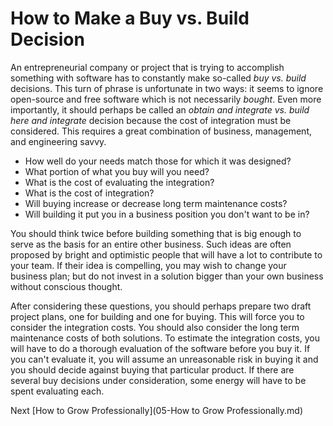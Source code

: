 # How to Make a Buy vs. Build Decision

An entrepreneurial company or project that is trying to accomplish something with software has to constantly make so-called *buy vs. build* decisions. This turn of phrase is unfortunate in two ways: it seems to ignore open-source and free software which is not necessarily *bought*. Even more importantly, it should perhaps be called an *obtain and integrate vs. build here and integrate* decision because the cost of integration must be considered. This requires a great combination of business, management, and engineering savvy.

- How well do your needs match those for which it was designed?
- What portion of what you buy will you need?
- What is the cost of evaluating the integration?
- What is the cost of integration?
- Will buying increase or decrease long term maintenance costs?
- Will building it put you in a business position you don't want to be in?

You should think twice before building something that is big enough to serve as the basis for an entire other business. Such ideas are often proposed by bright and optimistic people that will have a lot to contribute to your team. If their idea is compelling, you may wish to change your business plan; but do not invest in a solution bigger than your own business without conscious thought.

After considering these questions, you should perhaps prepare two draft project plans, one for building and one for buying. This will force you to consider the integration costs. You should also consider the long term maintenance costs of both solutions. To estimate the integration costs, you will have to do a thorough evaluation of the software before you buy it. If you can't evaluate it, you will assume an unreasonable risk in buying it and you should decide against buying that particular product. If there are several buy decisions under consideration, some energy will have to be spent evaluating each.

Next [How to Grow Professionally](05-How to Grow Professionally.md)
